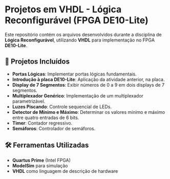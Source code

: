# Projetos em VHDL - Lógica Reconfigurável (FPGA DE10-Lite)

Este repositório contém os arquivos desenvolvidos durante a disciplina de **Lógica Reconfigurável**, utilizando **VHDL** para implementação no FPGA **DE10-Lite**.

## 🚀 Projetos Incluídos
- **Portas Lógicas**: Implementar portas lógicas fundamentais.
- **Introdução à placa DE10-Lite**: Aplicação da atividade anterior, na placa.
- **Display de 7 Segmentos**: Exibir números de 0 a 9 em dois displays de 7 segmentos.
- **Multiplexador Genérico**: Implementação de um multiplexador parametrizável.
- **Luzes Piscando**: Controle sequencial de LEDs.
- **Detector de Mínimo e Máximo**: Determinar os valores mínimo e máximo entre quatro entradas de 6 bits.
- **Timer**: Contador regressivo.
- **Semáforos**: Controlador de semáforos.

## 🛠️ Ferramentas Utilizadas
- **Quartus Prime** (Intel FPGA)
- **ModelSim** para simulação
- **VHDL** como linguagem de descrição de hardware


